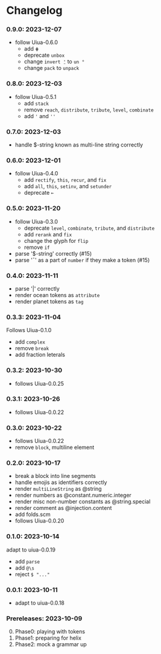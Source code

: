 # Changelog

### 0.9.0: 2023-12-07

- follow Uiua-0.6.0
    - add ``⋕``
    - deprecate `unbox`
    - change `invert ⍘` to `un °`
    - change `pack` to `unpack`

### 0.8.0: 2023-12-03

- follow Uiua-0.5.1
    - add `stack`
    - remove `reach`, `distribute`, `tribute`, `level`, `combinate`
    - add `'` and `''`

### 0.7.0: 2023-12-03

- handle $-string known as multi-line string correctly

### 0.6.0: 2023-12-01

- follow Uiua-0.4.0
    - add `rectify`, `this`, `recur`, and `fix`
    - add `all`, `this`, `setinv`, and `setunder`
    - deprecate `⟜`

### 0.5.0: 2023-11-20

- follow Uiua-0.3.0
    - deprecate `level`, `combinate`, `tribute`, and `distribute`
    - add `rerank` and `fix`
    - change the glyph for `flip`
    - remove `if`
- parse '$-string' correctly (#15)
- parse '¯' as a part of `number` if they make a token (#15)

### 0.4.0: 2023-11-11

- parse '|' correctly
- render ocean tokens as `attribute`
- render planet tokens as `tag`

### 0.3.3: 2023-11-04

Follows Uiua-0.1.0

- add `complex`
- remove `break`
- add fraction leterals

### 0.3.2: 2023-10-30

- follows Uiua-0.0.25

### 0.3.1: 2023-10-26

- follows Uiua-0.0.22

### 0.3.0: 2023-10-22

- follows Uiua-0.0.22
- remove `block`, multiline element

### 0.2.0: 2023-10-17

- break a block into line segments
- handle emojis as identifiers correctly
- render `multiLineString` as @string
- render numbers as @constant.numeric.integer
- render misc non-number constants as @string.special
- render comment as @injection.content
- add folds.scm
- follows Uiua-0.0.20

### 0.1.0: 2023-10-14

adapt to uiua-0.0.19
- add `parse`
- add `@\s`
- reject `$ "..."`

### 0.0.1: 2023-10-11

- adapt to uiua-0.0.18

### Prereleases: 2023-10-09

0. Phase0: playing with tokens
1. Phase1: preparing for helix
2. Phase2: mock a grammar up

